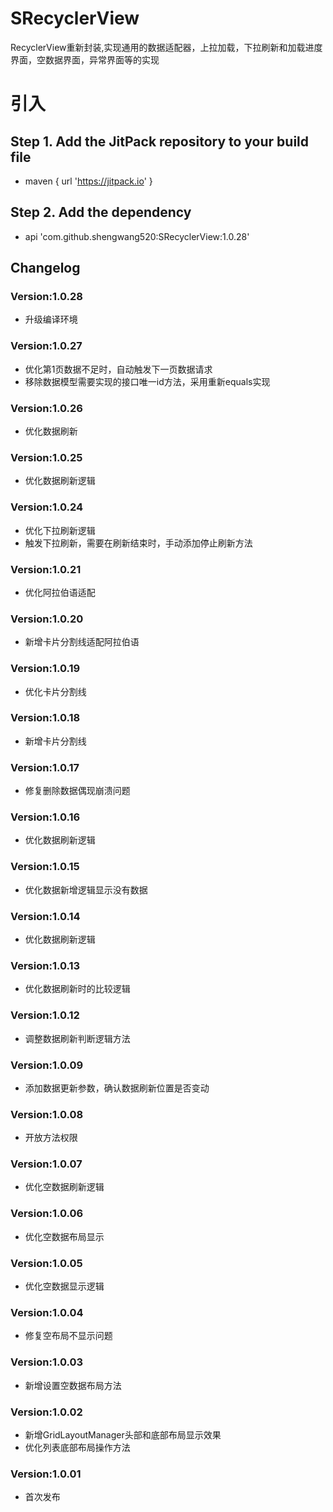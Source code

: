 # SRecyclerView

RecyclerView重新封装,实现通用的数据适配器，上拉加载，下拉刷新和加载进度界面，空数据界面，异常界面等的实现

# 引入

## Step 1. Add the JitPack repository to your build file

* maven { url '<https://jitpack.io>' }

## Step 2. Add the dependency

* api 'com.github.shengwang520:SRecyclerView:1.0.28'

## Changelog

### Version:1.0.28

* 升级编译环境

### Version:1.0.27

* 优化第1页数据不足时，自动触发下一页数据请求
* 移除数据模型需要实现的接口唯一id方法，采用重新equals实现

### Version:1.0.26

* 优化数据刷新

### Version:1.0.25

* 优化数据刷新逻辑

### Version:1.0.24

* 优化下拉刷新逻辑
* 触发下拉刷新，需要在刷新结束时，手动添加停止刷新方法

### Version:1.0.21

* 优化阿拉伯语适配

### Version:1.0.20

* 新增卡片分割线适配阿拉伯语

### Version:1.0.19

* 优化卡片分割线

### Version:1.0.18

* 新增卡片分割线

### Version:1.0.17

* 修复删除数据偶现崩溃问题

### Version:1.0.16

* 优化数据刷新逻辑

### Version:1.0.15

* 优化数据新增逻辑显示没有数据

### Version:1.0.14

* 优化数据刷新逻辑

### Version:1.0.13

* 优化数据刷新时的比较逻辑

### Version:1.0.12

* 调整数据刷新判断逻辑方法

### Version:1.0.09

* 添加数据更新参数，确认数据刷新位置是否变动

### Version:1.0.08

* 开放方法权限

### Version:1.0.07

* 优化空数据刷新逻辑

### Version:1.0.06

* 优化空数据布局显示

### Version:1.0.05

* 优化空数据显示逻辑

### Version:1.0.04

* 修复空布局不显示问题

### Version:1.0.03

* 新增设置空数据布局方法

### Version:1.0.02

* 新增GridLayoutManager头部和底部布局显示效果
* 优化列表底部布局操作方法

### Version:1.0.01

* 首次发布
